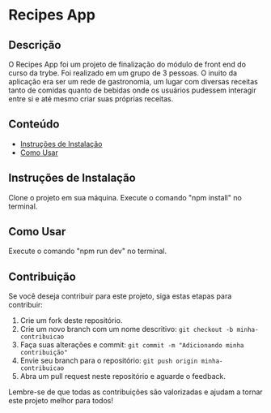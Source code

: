 # Recipes App

## Descrição

O Recipes App foi um projeto de finalização do módulo de front end do curso da trybe.
Foi realizado em um grupo de 3 pessoas.
O inuito da aplicação era ser um rede de gastronomia, um lugar com diversas receitas tanto de comidas quanto de bebidas onde os usuários pudessem interagir entre si e até mesmo criar suas próprias receitas.

## Conteúdo

- [Instruções de Instalação](#instruções-de-instalação)
- [Como Usar](#como-usar)

## Instruções de Instalação

Clone o projeto em sua máquina.
Execute o comando "npm install" no terminal.

## Como Usar

Execute o comando "npm run dev" no terminal.

## Contribuição

Se você deseja contribuir para este projeto, siga estas etapas para contribuir:

1. Crie um fork deste repositório.
2. Crie um novo branch com um nome descritivo: `git checkout -b minha-contribuicao`
3. Faça suas alterações e commit: `git commit -m "Adicionando minha contribuição"`
4. Envie seu branch para o repositório: `git push origin minha-contribuicao`
5. Abra um pull request neste repositório e aguarde o feedback.

Lembre-se de que todas as contribuições são valorizadas e ajudam a tornar este projeto melhor para todos!
